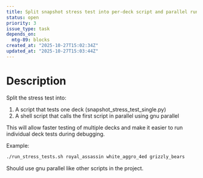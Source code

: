 ```yaml
---
title: Split snapshot stress test into per-deck script and parallel runner
status: open
priority: 3
issue_type: task
depends_on:
  mtg-89: blocks
created_at: "2025-10-27T15:02:34Z"
updated_at: "2025-10-27T15:03:44Z"
---
```


# Description

Split the stress test into:
1. A script that tests one deck (snapshot_stress_test_single.py)
2. A shell script that calls the first script in parallel using gnu parallel

This will allow faster testing of multiple decks and make it easier to run individual deck tests during debugging.

Example:
```bash
./run_stress_tests.sh royal_assassin white_aggro_4ed grizzly_bears
```

Should use gnu parallel like other scripts in the project.

